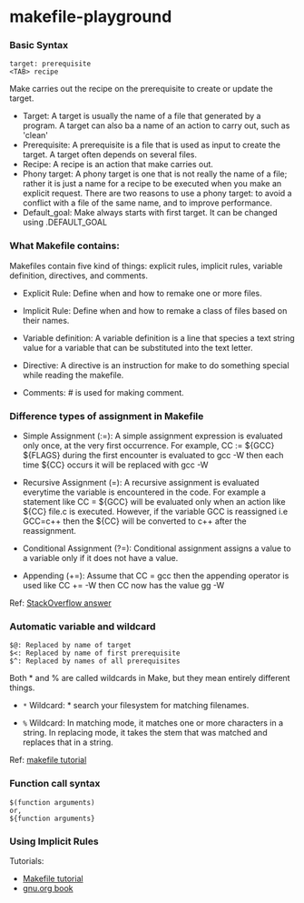 # makefile-playground

### Basic Syntax
```shell
target: prerequisite
<TAB> recipe
```
Make carries out the recipe on the prerequisite to create or update the target.

- Target: A target is usually the name of a file that generated by a program. A target can also ba a name of an action to carry out, such as 'clean'
- Prerequisite: A prerequisite is a file that is used as input to create the target. A target often depends on several files.
- Recipe: A recipe is an action that make carries out.
- Phony target: A phony target is one that is not really the name of a file; rather it is just a name for a recipe to be executed when you make an explicit request. There are two reasons to use a phony target: to avoid a conflict with a file of the same name, and to improve performance.
- Default_goal: Make always starts with first target. It can be changed using .DEFAULT_GOAL

### What Makefile contains:
Makefiles contain five kind of things: explicit rules, implicit rules, variable definition, directives, and comments.

- Explicit Rule: Define when and how to remake one or more files.

- Implicit Rule: Define when and how to remake a class of files based on their names.

- Variable definition: A variable definition is a line that species a text string value for a variable that can be substituted into the text letter.

- Directive: A directive is an instruction for make to do something special while reading the makefile.

- Comments: # is used for making comment.

### Difference types of assignment in Makefile
- Simple Assignment (:=): A simple assignment expression is evaluated only once, at the very first occurrence. 
For example, CC := ${GCC} ${FLAGS} during the first encounter is evaluated to gcc -W then each time ${CC} occurs it will be replaced with gcc -W

- Recursive Assignment (=): A recursive assignment is evaluated everytime the variable is encountered in the code. For example a statement like CC = ${GCC} will be evaluated only when an action like ${CC} file.c is executed. However, if the variable GCC is reassigned i.e GCC=c++ then the ${CC} will be converted to c++ after the reassignment.

- Conditional Assignment (?=): Conditional assignment assigns a value to a variable only if it does not have a value.

- Appending (+=): Assume that CC = gcc then the appending operator is used like CC += -W then CC now has the value gg -W

Ref: [StackOverflow answer](https://stackoverflow.com/questions/4879592/whats-the-difference-between-and-in-makefile)

### Automatic variable and wildcard
```
$@: Replaced by name of target
$<: Replaced by name of first prerequisite
$^: Replaced by names of all prerequisites
```

Both * and % are called wildcards in Make, but they mean entirely different things.
- `*` Wildcard: * search your filesystem for matching filenames.

- `%` Wildcard: In matching mode, it matches one or more characters in a string. In replacing mode, it takes the stem that was matched and replaces that in a string.

Ref: [makefile tutorial](https://makefiletutorial.com/#automatic-variables-and-wildcards)

### Function call syntax
```shell
$(function arguments) 
or,
${function arguments}
```
### Using Implicit Rules




Tutorials:
- [Makefile tutorial](https://makefiletutorial.com/)
- [gnu.org book](https://www.gnu.org/software/make/manual/html_node/)
